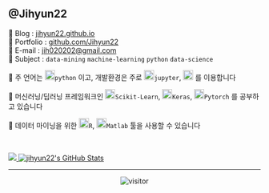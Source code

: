 ## @Jihyun22

🔗 Blog : [jihyun22.github.io](https://jihyun22.github.io)  
🔗 Portfolio : [github.com/Jihyun22](https://github.com/Jihyun22)  
🔗 E-mail : jih020202@gmail.com  
🔗 Subject : ```data-mining``` ```machine-learning``` ```python``` ```data-science```



📌 주 언어는 <code><img height="20" src="https://github.com/Jihyun22/Jihyun22.github.io/blob/master/assets/images/python.png?raw=true">python</code>  이고, 개발환경은 주로 <code><img height="20" src="https://github.com/Jihyun22/Jihyun22.github.io/blob/master/assets/images/jupyter.png?raw=true">jupyter</code>, <code><img height="20" src="https://github.com/Jihyun22/Jihyun22.github.io/blob/master/assets/images/goormIDE_logo.png?raw=true"></code> 를 이용합니다

📌 머신러닝/딥러닝 프레임워크인 <code><img height="20" src="https://github.com/Jihyun22/Jihyun22.github.io/blob/master/assets/images/scikitlearn.png?raw=true">Scikit-Learn</code>, <code><img height="20" src="https://github.com/Jihyun22/Jihyun22.github.io/blob/master/assets/images/Keras.png?raw=true">Keras</code>, <code><img height="20" src="https://github.com/Jihyun22/Jihyun22.github.io/blob/master/assets/images/pytorch-logo.png?raw=true">Pytorch</code> 를 공부하고 있습니다

📌 데이터 마이닝을 위한 <code><img height="20" src="https://github.com/Jihyun22/Jihyun22.github.io/blob/master/assets/images/r.png?raw=true">R</code>, <code><img height="20" src="https://github.com/Jihyun22/Jihyun22.github.io/blob/master/assets/images/Matlab.png?raw=true">Matlab</code> 툴을 사용할 수 있습니다

<br/>

<p align="">
<a href="https://github.com/jihyun22/jihyun22">
  <img src="https://github-readme-stats.vercel.app/api/top-langs/?username=jihyun22&hide=html" />
</a>
<a href="https://github.com/jihyun22/jihyun22">
  <img src="https://github-readme-stats.vercel.app/api?username=jihyun22&show_icons=true&line_height=32&count_private=true&hide=contribs" alt="jihyun22's GitHub Stats" />
</a>
</p>


---

<p align="center">
  <img src="https://visitor-badge.laobi.icu/badge?page_id=jihyun22/jihyun22" alt="visitor"/>
</p>

